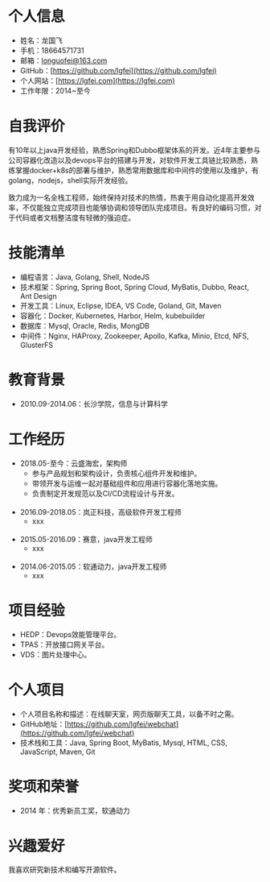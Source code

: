 # 个人信息

* 姓名：龙国飞
* 手机：18664571731
* 邮箱：longuofei@163.com
* GitHub：[https://github.com/lgfei](https://github.com/lgfei)
* 个人网站：[https://lgfei.com](https://lgfei.com)
* 工作年限：2014~至今

# 自我评价

有10年以上java开发经验，熟悉Spring和Dubbo框架体系的开发。近4年主要参与公司容器化改造以及devops平台的搭建与开发，对软件开发工具链比较熟悉，熟练掌握docker+k8s的部署与维护，熟悉常用数据库和中间件的使用以及维护，有golang，nodejs，shell实际开发经验。

致力成为一名全栈工程师，始终保持对技术的热情，热衷于用自动化提高开发效率，不仅能独立完成项目也能够协调和领导团队完成项目。有良好的编码习惯，对于代码或者文档整洁度有轻微的强迫症。

# 技能清单

* 编程语言：Java, Golang, Shell, NodeJS
* 技术框架：Spring, Spring Boot, Spring Cloud, MyBatis, Dubbo, React, Ant Design
* 开发工具：Linux, Eclipse, IDEA, VS Code, Goland, Git, Maven
* 容器化：Docker, Kubernetes, Harbor, Helm, kubebuilder
* 数据库：Mysql, Oracle, Redis, MongDB
* 中间件：Nginx, HAProxy, Zookeeper, Apollo, Kafka, Minio, Etcd, NFS, GlusterFS

# 教育背景

* 2010.09-2014.06：长沙学院，信息与计算科学

# 工作经历

* 2018.05-至今：云盛海宏，架构师
  - 参与产品规划和架构设计，负责核心组件开发和维护。
  - 带领开发与运维一起对基础组件和应用进行容器化落地实施。
  - 负责制定开发规范以及CI/CD流程设计与开发。
<br><br>
* 2016.09-2018.05：岚正科技，高级软件开发工程师
  - xxx
<br><br>
* 2015.05-2016.09：赛意，java开发工程师
  - xxx
<br><br>
* 2014.06-2015.05：软通动力，java开发工程师
  - xxx

# 项目经验

* HEDP：Devops效能管理平台。
* TPAS：开放接口网关平台。
* VDS：图片处理中心。

# 个人项目

* 个人项目名称和描述：在线聊天室，网页版聊天工具，以备不时之需。
* GitHub地址：[https://github.com/lgfei/webchat](https://github.com/lgfei/webchat)
* 技术栈和工具：Java, Spring Boot, MyBatis, Mysql, HTML, CSS, JavaScript, Maven, Git

# 奖项和荣誉

* 2014 年：优秀新员工奖，软通动力

# 兴趣爱好

我喜欢研究新技术和编写开源软件。